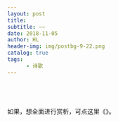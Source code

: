```yaml
---
layout: post
title: 
subtitle: —— 
date: 2018-11-05
author: HL
header-img: img/postbg-9-22.png
catalog: true
tags:
      - 诗歌
---
```


<h4></h4>
<br>

<br>
<br>
如果，想全面进行赏析，可点这里《<a href="" target="_blank"></a>》。
